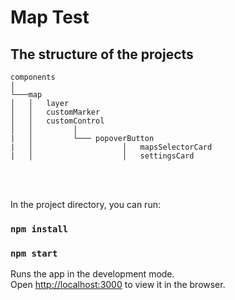 # Map Test


## The structure of the projects

```
components
│
└───map
│   │   layer      
│   │   customMarker
│   │   customControl
│   │         │
|   │         └─── popoverButton
|   │                    │   mapsSelectorCard
|   │                    │   settingsCard

```

<br><br>

In the project directory, you can run:

### `npm install`
### `npm start`

Runs the app in the development mode.\
Open [http://localhost:3000](http://localhost:3000) to view it in the browser.
